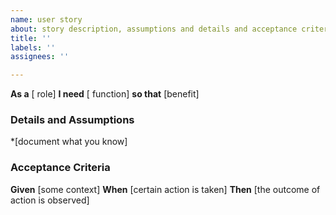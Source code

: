 ```yaml
---
name: user story
about: story description, assumptions and details and acceptance criteria.
title: ''
labels: ''
assignees: ''

---
```


**As a** [ role]
**I need** [ function]
**so that** [benefit] 
### Details and Assumptions
*[document what you know]
### Acceptance Criteria

**Given** [some context]
**When** [certain action is taken]
**Then** [the outcome of action is observed]


